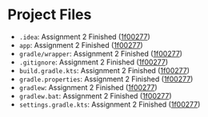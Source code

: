 # Project Files

- `.idea`: Assignment 2 Finished ([1f00277](1f00277ce66f3d2b91b1392563add5dd3d754be2))
- `app`: Assignment 2 Finished ([1f00277](1f00277ce66f3d2b91b1392563add5dd3d754be2))
- `gradle/wrapper`: Assignment 2 Finished ([1f00277](1f00277ce66f3d2b91b1392563add5dd3d754be2))
- `.gitignore`: Assignment 2 Finished ([1f00277](1f00277ce66f3d2b91b1392563add5dd3d754be2))
- `build.gradle.kts`: Assignment 2 Finished ([1f00277](1f00277ce66f3d2b91b1392563add5dd3d754be2))
- `gradle.properties`: Assignment 2 Finished ([1f00277](1f00277ce66f3d2b91b1392563add5dd3d754be2))
- `gradlew`: Assignment 2 Finished ([1f00277](1f00277ce66f3d2b91b1392563add5dd3d754be2))
- `gradlew.bat`: Assignment 2 Finished ([1f00277](1f00277ce66f3d2b91b1392563add5dd3d754be2))
- `settings.gradle.kts`: Assignment 2 Finished ([1f00277](1f00277ce66f3d2b91b1392563add5dd3d754be2))
